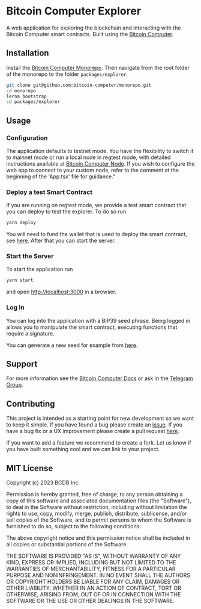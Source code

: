# Bitcoin Computer Explorer

A web application for exploring the blockchain and interacting with the Bitcoin Computer smart contracts. Built using the [Bitcoin Computer](http://bitcoincomputer.io/).

## Installation

Install the [Bitcoin Computer Monorepo](https://github.com/bitcoin-computer/monorepo). Then navigate from the root folder of the monorepo to the folder ``packages/explorer``.

```bash
git clone git@github.com:bitcoin-computer/monorepo.git
cd monorepo
lerna bootstrap
cd packages/explorer
```

## Usage

### Configuration

The application defaults to testnet mode. You have the flexibility to switch it to mainnet mode or run a local node in regtest mode, with detailed instructions available at [Bitcoin Computer Node][node]. If you wish to configure the web app to connect to your custom node, refer to the comment at the beginning of the 'App.tsx' file for guidance."

### Deploy a test Smart Contract

If you are running on regtest mode, we provide a test smart contract that you can deploy to test the explorer. To do so run

```bash
yarn deploy
```

You will need to fund the wallet that is used to deploy the smart contract, see [here](../lib/README.md#fund-the-wallet). After that you can start the server.

### Start the Server

To start the application run
```bash
yarn start
```
and open [http://localhost:3000](http://localhost:3000) in a browser.

### Log In

You can log into the application with a BIP39 seed phrase. Being logged in allows you to manipulate the smart contract, executing functions that require a signature.

You can generate a new seed for example from [here](https://iancoleman.io/bip39/).

## Support

For more information see the [Bitcoin Computer Docs](https://docs.bitcoincomputer.io) or ask in the [Telegram Group](https://t.me/joinchat/FMrjOUWRuUkNuIt7zJL8tg).


## Contributing

This project is intended as a starting point for new development so we want to keep it simple. If you have found a bug please create an [issue](https://github.com/bitcoin-computer/monorepo/issues). If you have a bug fix or a UX improvement please create a pull request [here](https://github.com/bitcoin-computer/monorepo/pulls).

If you want to add a feature we recommend to create a fork. Let us know if you have built something cool and we can link to your project.


## MIT License

Copyright (c) 2023 BCDB Inc.

Permission is hereby granted, free of charge, to any person obtaining a copy of this software and associated documentation files (the "Software"), to deal in the Software without restriction, including without limitation the rights to use, copy, modify, merge, publish, distribute, sublicense, and/or sell copies of the Software, and to permit persons to whom the Software is furnished to do so, subject to the following conditions:

The above copyright notice and this permission notice shall be included in all copies or substantial portions of the Software.

THE SOFTWARE IS PROVIDED "AS IS", WITHOUT WARRANTY OF ANY KIND, EXPRESS OR IMPLIED, INCLUDING BUT NOT LIMITED TO THE WARRANTIES OF MERCHANTABILITY, FITNESS FOR A PARTICULAR PURPOSE AND NONINFRINGEMENT. IN NO EVENT SHALL THE AUTHORS OR COPYRIGHT HOLDERS BE LIABLE FOR ANY CLAIM, DAMAGES OR OTHER LIABILITY, WHETHER IN AN ACTION OF CONTRACT, TORT OR OTHERWISE, ARISING FROM, OUT OF OR IN CONNECTION WITH THE SOFTWARE OR THE USE OR OTHER DEALINGS IN THE SOFTWARE.

[node]: https://github.com/bitcoin-computer/monorepo/tree/main/packages/node
